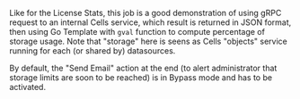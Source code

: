 Like for the License Stats, this job is a good demonstration of using gRPC request to an internal Cells service, which result is returned in JSON format,
then using Go Template with `gval` function to compute percentage of storage usage. Note that "storage" here is seens as Cells "objects" service running for each (or shared by) datasources. 

By default, the "Send Email" action at the end (to alert administrator that storage limits are soon to be reached) is in Bypass mode and has to be activated.